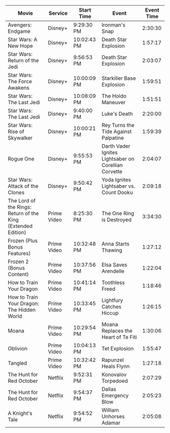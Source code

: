 |Movie|Service|Start Time|Event|Event Time
|--|--|--|--|--
|Avengers: Endgame|Disney+|9:29:30 PM|Ironman's Snap|2:30:30
|Star Wars: A New Hope|Disney+|10:02:43 PM|Death Star Explosion|1:57:17
|Star Wars: Return of the Jedi|Disney+|9:56:53 PM|Death Star Explosion|2:03:07
|Star Wars: The Force Awakens|Disney+|10:00:09 PM|Starkiller Base Explosion|1:59:51
|Star Wars: The Last Jedi|Disney+|10:08:09 PM|The Holdo Maneuver|1:51:51
|Star Wars: The Last Jedi|Disney+|9:40:00 PM|Luke's Death|2:20:00
|Star Wars: Rise of Skywalker|Disney+|10:00:21 PM|Rey Turns the Tide Against Palpatine|1:59:39
|Rogue One|Disney+|9:55:53 PM|Darth Vader Ignites Lightsaber on Corellian Corvette|2:04:07
|Star Wars: Attack of the Clones|Disney+|9:50:42 PM|Yoda Ignites Lightsaber vs. Count Dooku|2:09:18
|The Lord of the Rings: Return of the King (Extended Edition)|Prime Video|8:25:30 PM|The One Ring is Destroyed|3:34:30
|Frozen (Plus Bonus Features)|Prime Video|10:32:48 PM|Anna Starts Thawing|1:27:12
|Frozen 2 (Bonus Content)|Prime Video|10:37:56 PM|Elsa Saves Arendelle|1:22:04
|How to Train Your Dragon|Prime Video|10:41:14 PM|Toothless Freed|1:18:46
|How to Train Your Dragon: The Hidden World|Prime Video|10:33:45 PM|Lightfury Catches Hiccup|1:26:15
|Moana|Prime Video|10:29:54 PM|Moana Replaces the Heart of Te Fiti|1:30:06
|Oblivion|Prime Video|10:04:13 PM|Tet Explosion|1:55:47
|Tangled|Prime Video|10:32:42 PM|Rapunzel Heals Flynn|1:27:18
|The Hunt for Red October|Netflix|9:52:31 PM|Konovalov Torpedoed|2:07:29
|The Hunt for Red October|Netflix|9:54:37 PM|Dallas Emergency Blow|2:05:23
|A Knight's Tale|Netflix|9:54:52 PM|William Unhorses Adamar|2:05:08
